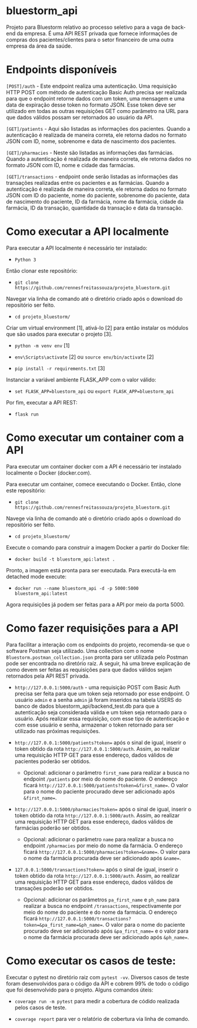 # bluestorm_api
Projeto para Bluestorm relativo ao processo seletivo para a vaga de back-end da empresa. É uma API REST privada que fornece informações de compras dos pacientes/clientes para o setor financeiro de uma outra empresa da área da saúde.

# Endpoints disponíveis

`[POST]/auth` - Este endpoint realiza uma autenticação. Uma requisição HTTP POST com método de autenticação Basic Auth precisa ser realizada para que o endpoint retorne dados com um token, uma mensagem e uma data de expiração desse token no formato JSON. Esse token deve ser utilizado em todas as outras requisições GET como parâmetro na URL para que dados válidos possam ser retornados ao usuário da API.  

`[GET]/patients` - Aqui são listadas as informações dos pacientes. Quando a autenticação é realizada de maneira correta, ele retorna dados no formato JSON com ID, nome, sobrenome e data de nascimento dos pacientes.

`[GET]/pharmacies` - Neste são listadas as informações das farmácias. Quando a autenticação é realizada de maneira correta, ele retorna dados no formato JSON com ID, nome e cidade das farmácias.

`[GET]/transactions` - endpoint onde serão listadas as informações das transações realizadas entre os pacientes e as farmácias. Quando a autenticação é realizada de maneira correta, ele retorna dados no formato JSON com ID do paciente, nome do paciente, sobrenome do paciente, data de nascimento do paciente, ID da farmácia, nome da farmácia, cidade da farmácia, ID da transação, quantidade da transação e data da transação.

# Como executar a API localmente
Para executar a API localmente é necessário ter instalado:

- `Python 3`

Então clonar este repositório:

- `git clone https://github.com/rennesfreitassouza/projeto_bluestorm.git`

Navegar via linha de comando até o diretório criado após o download do repositório ser feito.

- `cd projeto_bluestorm/`

Criar um virtual environment [1], ativá-lo [2] para então instalar os módulos que são usados para executar o projeto [3].

- `python -m venv env` [1]

- `env\Scripts\activate` [2] ou `source env/bin/activate` [2]

- `pip install -r requirements.txt` [3]

Instanciar a variável ambiente FLASK_APP com o valor válido:

- `set FLASK_APP=bluestorm_api` ou `export FLASK_APP=bluestorm_api`

Por fim, executar a API REST:

- `flask run`

# Como executar um container com a API
Para executar um container docker com a API é necessário ter instalado localmente o Docker (docker.com).

Para executar um container, comece executando o Docker. Então, clone este repositório:

- `git clone https://github.com/rennesfreitassouza/projeto_bluestorm.git`

Navege via linha de comando até o diretório criado após o download do repositório ser feito.

- `cd projeto_bluestorm/`

Execute o comando para construir a imagem Docker a partir do Docker file:

- `docker build -t bluestorm_api:latest .`

Pronto, a imagem está pronta para ser executada. Para executá-la em detached mode execute:

- `docker run --name bluestorm_api -d -p 5000:5000 bluestorm_api:latest`

Agora requisições já podem ser feitas para a API por meio da porta 5000.

# Como fazer requisições para a API
Para facilitar a interação com os endpoints do projeto, recomenda-se que o software Postman seja utilizado. Uma collection com o nome `Bluestorm.postman_collection.json` pronta para ser utilizada pelo Postman pode ser encontrada no diretório raíz. A seguir, há uma breve explicação de como devem ser feitas as requisições para que dados válidos sejam retornados pela API REST privada.

- `http://127.0.0.1:5000/auth` - uma requisição POST com Basic Auth precisa ser feita para que um token seja retornado por esse endpoint. O usuário `admin` e a senha `admin` já foram inseridos na tabela USERS do banco de dados bluestorm_api/backend_test.db para que a autenticação seja considerada válida e um token seja retornado para o usuário. Após realizar essa requisição, com esse tipo de autenticação e com esse usuário e senha, armazenar o token retornado para ser utilizado nas próximas requisições.


- `http://127.0.0.1:5000/patients?token=` após o sinal de igual, inserir o token obtido da rota `http://127.0.0.1:5000/auth`. Assim, ao realizar uma requisição HTTP GET para esse endereço, dados válidos de pacientes poderão ser obtidos.
  - Opcional: adicionar o parâmetro `first_name` para realizar a busca no endpoint `/patients` por meio do nome do paciente. O endereço ficará `http://127.0.0.1:5000/patients?token=&first_name=`. O valor para o nome do paciente procurado deve ser adicionado após `&first_name=`.


- `http://127.0.0.1:5000/pharmacies?token=` após o sinal de igual, inserir o token obtido da rota `http://127.0.0.1:5000/auth`. Assim, ao realizar uma requisição HTTP GET para esse endereço, dados válidos de farmácias poderão ser obtidos.
  - Opcional: adicionar o parâmetro `name` para realizar a busca no endpoint `/pharmacies` por meio do nome da farmácia. O endereço ficará `http://127.0.0.1:5000/pharmacies?token=&name=`. O valor para o nome da farmácia procurada deve ser adicionado após `&name=`.


- `127.0.0.1:5000/transactions?token=` após o sinal de igual, inserir o token obtido da rota `http://127.0.0.1:5000/auth`. Assim, ao realizar uma requisição HTTP GET para esse endereço, dados válidos de transações poderão ser obtidos.
  - Opcional: adicionar os parâmetros `pa_first_name` e `ph_name` para realizar a busca no endpoint `/transactions`, respectivamente por meio do nome do paciente e do nome da farmácia. O endereço ficará `http://127.0.0.1:5000/transactions?token=&pa_first_name=&ph_name=`. O valor para o nome do paciente procurado deve ser adicionado após `&pa_first_name=` e o valor para o nome da farmácia procurada deve ser adicionado após `&ph_name=`.

# Como executar os casos de teste:
Executar o pytest no diretório raiz com `pytest -vv`. Diversos casos de teste foram desenvolvidos para o código da API e cobrem 99% de todo o código que foi desenvolvido para o projeto. Alguns comandos úteis:

- `coverage run -m pytest` para medir a cobertura de códido realizada pelos casos de teste.

- `coverage report` para ver o relatório de cobertura via linha de comando.
